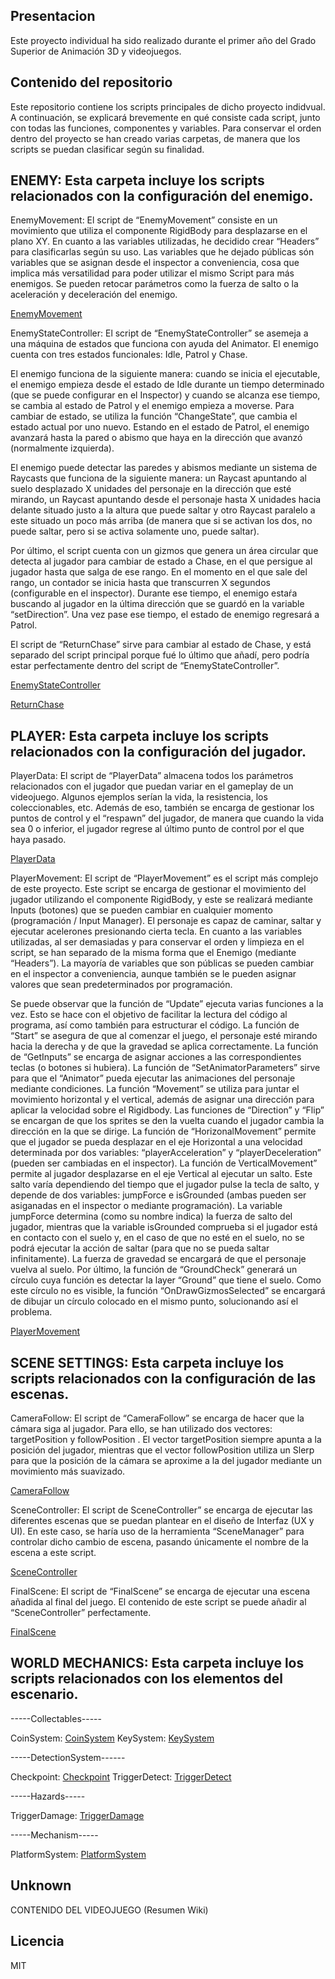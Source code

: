 ## Presentacion

Este proyecto individual ha sido realizado durante el primer año del Grado Superior de Animación 3D y videojuegos.    

## Contenido del repositorio

Este repositorio contiene los scripts principales de dicho proyecto indidvual.
A continuación, se explicará brevemente en qué consiste cada script, junto con todas las funciones, componentes y variables.
Para conservar el orden dentro del proyecto se han creado varias carpetas, de manera que los scripts se puedan clasificar según su finalidad.

## ENEMY: Esta carpeta incluye los scripts relacionados con la configuración del enemigo.

EnemyMovement: El script de “EnemyMovement” consiste en un movimiento que utiliza el componente RigidBody para desplazarse en el plano XY. En cuanto a las variables utilizadas, he decidido crear “Headers” para clasificarlas según su uso. Las variables que he dejado públicas són variables que se asignan desde el inspector a conveniencia, cosa que implica más versatilidad para poder utilizar el mismo Script para más enemigos. Se pueden retocar parámetros como la fuerza de salto o la aceleración y deceleración del enemigo.

[EnemyMovement](Scripts/Enemy/EnemyMovement.cs) 

EnemyStateController: El script de “EnemyStateController” se asemeja a  una máquina de estados que funciona con ayuda del Animator. El enemigo cuenta con tres estados funcionales: Idle, Patrol y Chase.

El enemigo funciona de la siguiente manera: cuando se inicia el ejecutable, el enemigo empieza desde el estado de Idle durante un tiempo determinado  (que se puede configurar en el Inspector) y cuando se alcanza ese tiempo, se cambia al estado de Patrol y el enemigo empieza a moverse. Para cambiar de estado, se utiliza la función “ChangeState”, que cambia el estado actual por uno nuevo. Estando en el estado de Patrol, el enemigo avanzará hasta la pared o abismo que haya en la dirección que avanzó (normalmente izquierda).

El enemigo puede detectar las paredes y abismos mediante un sistema de Raycasts que funciona de la siguiente manera: un Raycast apuntando al suelo desplazado X unidades del personaje en la dirección que esté mirando, un Raycast apuntando desde el personaje hasta X unidades hacia delante situado justo a la altura que puede saltar y otro Raycast paralelo a este situado un poco más arriba (de manera que si se activan los dos, no puede saltar, pero si se activa solamente uno, puede saltar).

Por último, el script cuenta con un gizmos que genera un área circular que detecta al jugador para cambiar de estado a Chase, en el que persigue al jugador hasta que salga de ese rango. En el momento en el que sale del rango, un contador se inicia hasta que transcurren X segundos (configurable en el inspector). Durante ese tiempo, el enemigo estaŕa buscando al jugador en la última dirección que se guardó en la variable “setDirection”. Una vez pase ese tiempo, el estado de enemigo regresará a Patrol.

El script de “ReturnChase” sirve para cambiar al estado de Chase, y está separado del script principal porque fué lo último que añadí, pero podría estar perfectamente dentro del script de “EnemyStateController”.

[EnemyStateController](Scripts/Enemy/EnemyStateController.cs)

[ReturnChase](Scripts/Enemy/ReturnChase.cs)

## PLAYER: Esta carpeta incluye los scripts relacionados con la configuración del jugador.

PlayerData: El script de “PlayerData” almacena todos los parámetros relacionados con el jugador que puedan variar en el gameplay de un videojuego. Algunos ejemplos serían la vida, la resistencia, los coleccionables, etc. Además de eso, también se encarga de gestionar los puntos de control y el “respawn” del jugador, de manera que cuando la vida sea 0 o inferior, el jugador regrese al último punto de control por el que haya pasado.

[PlayerData](Scripts/Player/PlayerData.cs)

PlayerMovement: El script de “PlayerMovement” es el script más complejo de este proyecto. Este script se encarga de gestionar el movimiento del jugador utilizando el componente RigidBody, y este se realizará mediante Inputs (botones) que se pueden cambiar en cualquier momento (programación / Input Manager). El personaje es capaz de caminar, saltar y ejecutar acelerones presionando cierta tecla. En cuanto a las variables utilizadas, al ser demasiadas y para conservar el orden y limpieza en el script, se han separado de la misma forma que el Enemigo (mediante “Headers”). La mayoría de variables que son públicas se pueden cambiar en el inspector a conveniencia, aunque también se le pueden asignar valores que sean predeterminados por programación.
 
Se puede observar que la función de “Update” ejecuta varias funciones a la vez. Esto se hace con el objetivo de facilitar la lectura del código al programa, así como también para estructurar el código.
La función de “Start” se asegura de que al comenzar el juego, el personaje esté mirando hacia la derecha y de que la gravedad se aplica correctamente. 
La función de “GetInputs” se encarga de asignar acciones a las correspondientes teclas (o botones si hubiera).
La función de “SetAnimatorParameters” sirve para que el “Animator” pueda ejecutar las animaciones del personaje mediante condiciones. 
La función “Movement” se utiliza para juntar el movimiento horizontal y el vertical, además de asignar una dirección para aplicar la velocidad sobre el Rigidbody.
Las funciones de “Direction” y “Flip” se encargan de que los sprites se den la vuelta cuando el jugador cambia la dirección en la que se dirige.
La función de “HorizonalMovement” permite que el jugador se pueda desplazar en el eje Horizontal a una velocidad determinada por dos variables: “playerAcceleration” y “playerDeceleration” (pueden ser cambiadas en el inspector). 
La función de VerticalMovement” permite al jugador desplazarse en el eje Vertical al ejecutar un salto. Este salto varía dependiendo del tiempo que el jugador pulse la tecla de salto, y depende de dos variables: jumpForce e isGrounded (ambas pueden ser asiganadas en el inspector o mediante programación). La variable jumpForce determina (como su nombre indica) la fuerza de salto del jugador, mientras que la variable isGrounded comprueba si el jugador está en contacto con el suelo y, en el caso de que no esté en el suelo, no se podrá ejecutar la acción de saltar (para que no se pueda saltar infinitamente). La fuerza de gravedad se encargará de que el personaje vuelva al suelo. 
Por último, la función de “GroundCheck” generará un círculo cuya función es detectar la layer “Ground” que tiene el suelo. Como este círculo no es visible, la función “OnDrawGizmosSelected” se encargará de dibujar un círculo colocado en el mismo punto, solucionando así el problema.

[PlayerMovement](Scripts/Player/PlayerMovement.cs)

## SCENE SETTINGS: Esta carpeta incluye los scripts relacionados con la configuración de las escenas.

CameraFollow: El script de “CameraFollow” se encarga de hacer que la cámara siga al jugador. Para ello, se han utilizado dos vectores: targetPosition y followPosition . El vector targetPosition siempre apunta a la posición del jugador, mientras que el vector followPosition utiliza un Slerp para que la posición de la cámara se aproxime a la del jugador mediante un movimiento más suavizado.

[CameraFollow](Scripts/SceneSettings/CameraFollow.cs)

SceneController: El script de SceneController” se encarga de ejecutar las diferentes escenas que se puedan plantear en el diseño de Interfaz (UX y UI). En este caso, se haría uso de la herramienta “SceneManager” para controlar dicho cambio de escena, pasando únicamente el nombre de la escena a este script.

[SceneController](Scripts/SceneSettings/SceneController.cs)

FinalScene: El script de “FinalScene” se encarga de ejecutar una escena añadida al final del juego. El contenido de este script se puede añadir al “SceneController” perfectamente.

[FinalScene](Scripts/SceneSettings/FinalScene.cs)

## WORLD MECHANICS: Esta carpeta incluye los scripts relacionados con los elementos del escenario.

-----Collectables-----

CoinSystem:
[CoinSystem](Scripts/WorldMechanics/Collectionables/CoinSystem)
KeySystem:
[KeySystem](Scripts/WorldMechanics/Collectionables/KeySystem)

-----DetectionSystem------

Checkpoint:
[Checkpoint](Scripts/WorldMechanics/DetectionSystem/Checkpoint)
TriggerDetect:
[TriggerDetect](Scripts/WorldMechanics/DetectionSystem/TriggerDetect)

-----Hazards-----

TriggerDamage:
[TriggerDamage](Scripts/WorldMechanics/Hazards/TriggerDamage)

-----Mechanism-----

PlatformSystem:
[PlatformSystem](Scripts/WorldMechanics/Mechanism/PlatformSystem)

## Unknown

CONTENIDO DEL VIDEOJUEGO (Resumen Wiki)

## Licencia
MIT

